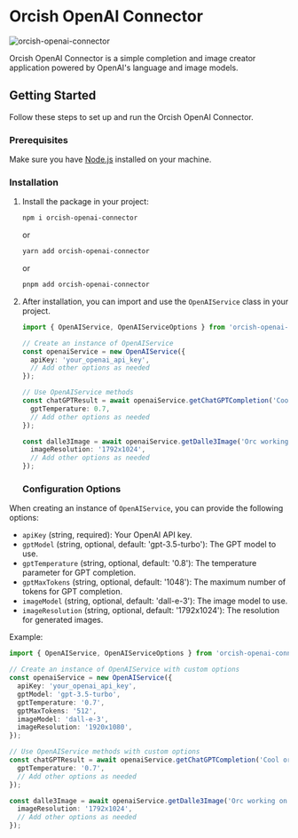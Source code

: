 # Orcish OpenAI Connector

![orcish-openai-connector](https://github.com/TheOrcDev/orcish-openai-connector/assets/7549148/d505215b-7e22-44b2-84b1-4bdb12709212)

Orcish OpenAI Connector is a simple completion and image creator application powered by OpenAI's language and image models.

## Getting Started

Follow these steps to set up and run the Orcish OpenAI Connector.

### Prerequisites

Make sure you have [Node.js](https://nodejs.org/) installed on your machine.

### Installation

1. Install the package in your project:

    ```bash
    npm i orcish-openai-connector
    ```

    or

    ```bash
    yarn add orcish-openai-connector
    ```

    or

    ```bash
    pnpm add orcish-openai-connector
    ```

2. After installation, you can import and use the `OpenAIService` class in your project.

    ```typescript
    import { OpenAIService, OpenAIServiceOptions } from 'orcish-openai-connector';

    // Create an instance of OpenAIService
    const openaiService = new OpenAIService({
      apiKey: 'your_openai_api_key',
      // Add other options as needed
    });

    // Use OpenAIService methods
    const chatGPTResult = await openaiService.getChatGPTCompletion('Cool orcish name', {
      gptTemperature: 0.7,
      // Add other options as needed
    });

    const dalle3Image = await openaiService.getDalle3Image('Orc working on a computer', {
      imageResolution: '1792x1024',
      // Add other options as needed
    });
    ```

    ### Configuration Options

When creating an instance of `OpenAIService`, you can provide the following options:

- `apiKey` (string, required): Your OpenAI API key.
- `gptModel` (string, optional, default: 'gpt-3.5-turbo'): The GPT model to use.
- `gptTemperature` (string, optional, default: '0.8'): The temperature parameter for GPT completion.
- `gptMaxTokens` (string, optional, default: '1048'): The maximum number of tokens for GPT completion.
- `imageModel` (string, optional, default: 'dall-e-3'): The image model to use.
- `imageResolution` (string, optional, default: '1792x1024'): The resolution for generated images.

Example:

```typescript
import { OpenAIService, OpenAIServiceOptions } from 'orcish-openai-connector';

// Create an instance of OpenAIService with custom options
const openaiService = new OpenAIService({
  apiKey: 'your_openai_api_key',
  gptModel: 'gpt-3.5-turbo',
  gptTemperature: '0.7',
  gptMaxTokens: '512',
  imageModel: 'dall-e-3',
  imageResolution: '1920x1080',
});

// Use OpenAIService methods with custom options
const chatGPTResult = await openaiService.getChatGPTCompletion('Cool orcish name', {
  gptTemperature: '0.7',
  // Add other options as needed
});

const dalle3Image = await openaiService.getDalle3Image('Orc working on a computer', {
  imageResolution: '1792x1024',
  // Add other options as needed
});
```
